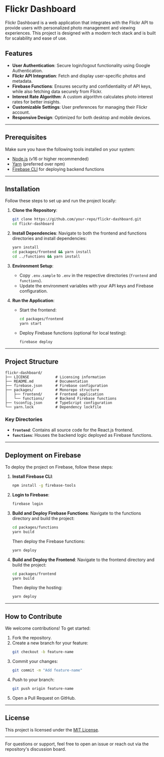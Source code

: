 # Flickr Dashboard

Flickr Dashboard is a web application that integrates with the Flickr API to provide users with personalized photo management and viewing experiences. This project is designed with a modern tech stack and is built for scalability and ease of use.

## Features
- **User Authentication**: Secure login/logout functionality using Google Authentication.
- **Flickr API Integration**: Fetch and display user-specific photos and metadata.
- **Firebase Functions**: Ensures security and confidentiality of API keys, while also fetching data securely from Flickr.
- **Interest Rate Algorithm**: A custom algorithm calculates photo interest rates for better insights.
- **Customizable Settings**: User preferences for managing their Flickr account.
- **Responsive Design**: Optimized for both desktop and mobile devices.

---

## Prerequisites
Make sure you have the following tools installed on your system:

- [Node.js](https://nodejs.org/) (v16 or higher recommended)
- [Yarn](https://yarnpkg.com/) (preferred over npm)
- [Firebase CLI](https://firebase.google.com/docs/cli) for deploying backend functions

---

## Installation

Follow these steps to set up and run the project locally:

1. **Clone the Repository**:
   ```bash
   git clone https://github.com/your-repo/flickr-dashboard.git
   cd flickr-dashboard
   ```

2. **Install Dependencies**:
   Navigate to both the frontend and functions directories and install dependencies:
   ```bash
   yarn install
   cd packages/frontend && yarn install
   cd ../functions && yarn install
   ```

3. **Environment Setup**:
   - Copy `.env.sample` to `.env` in the respective directories (`frontend` and `functions`).
   - Update the environment variables with your API keys and Firebase configuration.

4. **Run the Application**:
   - Start the frontend:
     ```bash
     cd packages/frontend
     yarn start
     ```
   - Deploy Firebase functions (optional for local testing):
     ```bash
     firebase deploy
     ```

---

## Project Structure

```plaintext
flickr-dashboard/
├── LICENSE            # Licensing information
├── README.md          # Documentation
├── firebase.json      # Firebase configuration
├── packages/          # Monorepo structure
│   ├── frontend/      # Frontend application
│   └── functions/     # Backend Firebase functions
├── tsconfig.json      # TypeScript configuration
└── yarn.lock          # Dependency lockfile
```

### Key Directories
- **`frontend`**: Contains all source code for the React.js frontend.
- **`functions`**: Houses the backend logic deployed as Firebase functions.

---

## Deployment on Firebase

To deploy the project on Firebase, follow these steps:

1. **Install Firebase CLI**:
   ```bash
   npm install -g firebase-tools
   ```

2. **Login to Firebase**:
   ```bash
   firebase login
   ```

3. **Build and Deploy Firebase Functions**:
   Navigate to the functions directory and build the project:
   ```bash
   cd packages/functions
   yarn build
   ```
   Then deploy the Firebase functions:
   ```bash
   yarn deploy
   ```

4. **Build and Deploy the Frontend**:
   Navigate to the frontend directory and build the project:
   ```bash
   cd packages/frontend
   yarn build
   ```
   Then deploy the hosting:
   ```bash
   yarn deploy
   ```

---

## How to Contribute

We welcome contributions! To get started:

1. Fork the repository.
2. Create a new branch for your feature:
   ```bash
   git checkout -b feature-name
   ```
3. Commit your changes:
   ```bash
   git commit -m "Add feature-name"
   ```
4. Push to your branch:
   ```bash
   git push origin feature-name
   ```
5. Open a Pull Request on GitHub.

---

## License

This project is licensed under the [MIT License](./LICENSE).

---

For questions or support, feel free to open an issue or reach out via the repository's discussion board.
